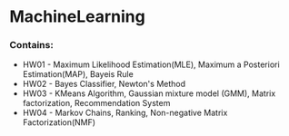 # MachineLearning

### Contains:
* HW01 - Maximum Likelihood Estimation(MLE), Maximum a Posteriori Estimation(MAP), Bayeis Rule
* HW02 - Bayes Classifier, Newton's Method
* HW03 - KMeans Algorithm, Gaussian mixture model (GMM), Matrix factorization, Recommendation System
* HW04 - Markov Chains, Ranking, Non-negative Matrix Factorization(NMF)
